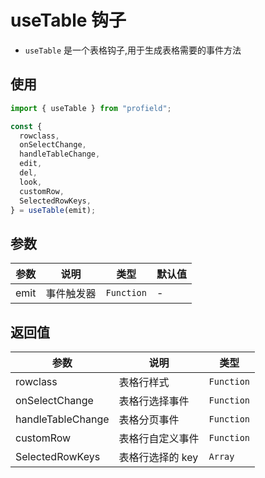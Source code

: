 # useTable 钩子

- `useTable` 是一个表格钩子,用于生成表格需要的事件方法

## 使用

```js
import { useTable } from "profield";

const {
  rowclass,
  onSelectChange,
  handleTableChange,
  edit,
  del,
  look,
  customRow,
  SelectedRowKeys,
} = useTable(emit);
```

## 参数

| 参数 | 说明       | 类型       | 默认值 |
| ---- | ---------- | ---------- | ------ |
| emit | 事件触发器 | `Function` | -      |

## 返回值

| 参数              | 说明             | 类型       |
| ----------------- | ---------------- | ---------- |
| rowclass          | 表格行样式       | `Function` |
| onSelectChange    | 表格行选择事件   | `Function` |
| handleTableChange | 表格分页事件     | `Function` |
| customRow         | 表格行自定义事件 | `Function` |
| SelectedRowKeys   | 表格行选择的 key | `Array`    |
